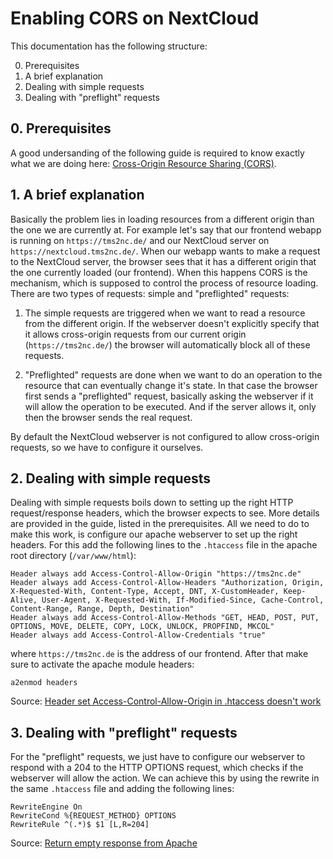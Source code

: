 # Enabling CORS on NextCloud

This documentation has the following structure:

0. Prerequisites
1. A brief explanation
2. Dealing with simple requests
3. Dealing with "preflight" requests

## 0. Prerequisites

A good undersanding of the following guide is required to know exactly what we are doing here: [Cross-Origin Resource Sharing (CORS)](https://developer.mozilla.org/en-US/docs/Web/HTTP/CORS).

## 1. A brief explanation

Basically the problem lies in loading resources from a different origin than the one we are currently at. For example let's say that our frontend webapp is running on `https://tms2nc.de/` and our NextCloud server on `https://nextcloud.tms2nc.de/`. When our webapp wants to make a request to the NextCloud server, the browser sees that it has a different origin that the one currently loaded (our frontend). When this happens CORS is the mechanism, which is supposed to control the process of resource loading. There are two types of requests: simple and "preflighted" requests:

1. The simple requests are triggered when we want to read a resource from the different origin. If the webserver doesn't explicitly specify that it allows cross-origin requests from our current origin (`https://tms2nc.de/`) the browser will automatically block all of these requests.

2. "Preflighted" requests are done when we want to do an operation to the resource that can eventually change it's state. In that case the browser first sends a "preflighted" request, basically asking the webserver if it will allow the operation to be executed. And if the server allows it, only then the browser sends the real request.

By default the NextCloud webserver is not configured to allow cross-origin requests, so we have to configure it ourselves.

## 2. Dealing with simple requests

Dealing with simple requests boils down to setting up the right HTTP request/response headers, which the browser expects to see. More details are provided in the guide, listed in the prerequisites. All we need to do to make this work, is configure our apache webserver to set up the right headers. For this add the following lines to the `.htaccess` file in the apache root directory (`/var/www/html`):

```
Header always add Access-Control-Allow-Origin "https://tms2nc.de"
Header always add Access-Control-Allow-Headers "Authorization, Origin, X-Requested-With, Content-Type, Accept, DNT, X-CustomHeader, Keep-Alive, User-Agent, X-Requested-With, If-Modified-Since, Cache-Control, Content-Range, Range, Depth, Destination"
Header always add Access-Control-Allow-Methods "GET, HEAD, POST, PUT, OPTIONS, MOVE, DELETE, COPY, LOCK, UNLOCK, PROPFIND, MKCOL"
Header always add Access-Control-Allow-Credentials "true"
```

where `https://tms2nc.de` is the address of our frontend. After that make sure to activate the apache module headers:

```
a2enmod headers
```

Source: [Header set Access-Control-Allow-Origin in .htaccess doesn't work](https://stackoverflow.com/questions/10640596/header-set-access-control-allow-origin-in-htaccess-doesnt-work/11691776#11691776)

## 3. Dealing with "preflight" requests
 
 For the "preflight" requests, we just have to configure our webserver to respond with a 204 to the HTTP OPTIONS request, which checks if the webserver will allow the action. We can achieve this by using the rewrite in the same `.htaccess` file and adding the following lines:

```
RewriteEngine On
RewriteCond %{REQUEST_METHOD} OPTIONS
RewriteRule ^(.*)$ $1 [L,R=204]
```

Source: [Return empty response from Apache](https://stackoverflow.com/questions/27703871/return-empty-response-from-apache/)
